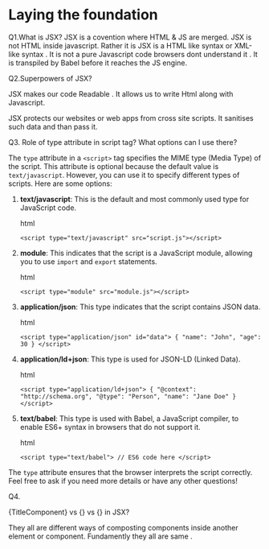 # Laying the foundation

Q1.What is JSX?
JSX is a covention where HTML & JS are merged.  JSX is not HTML inside javascript. Rather it is JSX is a HTML like syntax or XML-like syntax . It is not a pure Javascript code browsers dont understand it . It is transpiled by Babel before it reaches the JS engine.

Q2.Superpowers of JSX?

JSX  makes our code Readable . It allows us to write Html along with Javascript.

JSX protects our websites or web apps from cross site scripts. It sanitises such data and than pass it.

Q3. Role of type attribute in script tag? What options can I use there?

The `type` attribute in a `<script>` tag specifies the MIME type (Media Type) of the script. This attribute is optional because the default value is `text/javascript`. However, you can use it to specify different types of scripts. Here are some options:

1. **text/javascript**: This is the default and most commonly used type for JavaScript code.
    
    html
    
    `<script type="text/javascript" src="script.js"></script>`
    
2. **module**: This indicates that the script is a JavaScript module, allowing you to use `import` and `export` statements.
    
    html
    
    `<script type="module" src="module.js"></script>`
    
3. **application/json**: This type indicates that the script contains JSON data.
    
    html
    
    `<script type="application/json" id="data">
      {
        "name": "John",
        "age": 30
      }
    </script>`
    
4. **application/ld+json**: This type is used for JSON-LD (Linked Data).
    
    html
    
    `<script type="application/ld+json">
      {
        "@context": "http://schema.org",
        "@type": "Person",
        "name": "Jane Doe"
      }
    </script>`
    
5. **text/babel**: This type is used with Babel, a JavaScript compiler, to enable ES6+ syntax in browsers that do not support it.
    
    html
    
    `<script type="text/babel">
      // ES6 code here
    </script>`
    

The `type` attribute ensures that the browser interprets the script correctly. Feel free to ask if you need more details or have any other questions!

Q4.

{TitleComponent} vs {<TitleComponent/>} vs
{<TitleComponent></TitleComponent>} in JSX?

They all are different ways of composting components inside another element or component. Fundamently they all are same .